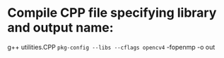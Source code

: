 # Compile CPP file specifying library and output name:

g++ utilities.CPP `pkg-config --libs --cflags opencv4` -fopenmp -o out
